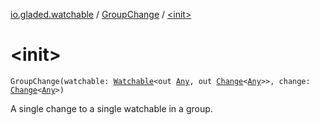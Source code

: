 [io.gladed.watchable](../index.md) / [GroupChange](index.md) / [&lt;init&gt;](./-init-.md)

# &lt;init&gt;

`GroupChange(watchable: `[`Watchable`](../-watchable/index.md)`<out `[`Any`](https://kotlinlang.org/api/latest/jvm/stdlib/kotlin/-any/index.html)`, out `[`Change`](../-change.md)`<`[`Any`](https://kotlinlang.org/api/latest/jvm/stdlib/kotlin/-any/index.html)`>>, change: `[`Change`](../-change.md)`<`[`Any`](https://kotlinlang.org/api/latest/jvm/stdlib/kotlin/-any/index.html)`>)`

A single change to a single watchable in a group.

